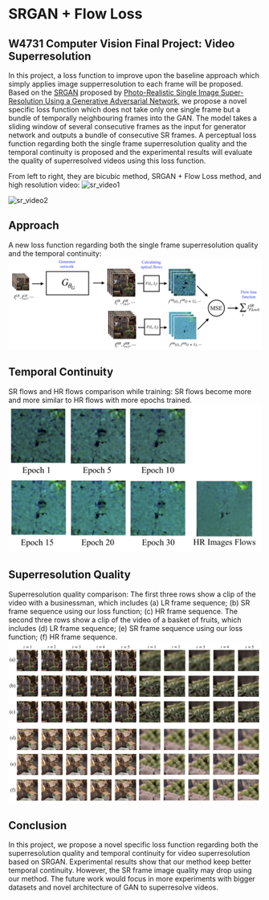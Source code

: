 # SRGAN + Flow Loss
## W4731 Computer Vision Final Project: Video Superresolution

In this project, a loss function to improve upon the baseline approach which simply applies image supperresolution to each frame will be proposed. Based on the [SRGAN](https://github.com/tensorlayer/srgan) proposed by [Photo-Realistic Single Image Super-Resolution Using a Generative Adversarial Network](https://arxiv.org/abs/1609.04802), we propose a novel specific loss function which does not take only one single frame but a bundle of temporally neighbouring frames into the GAN. The model takes a sliding window of several consecutive frames as the input for generator network and outputs a bundle of consecutive SR frames. A perceptual loss function regarding both the single frame superresolution quality and the temporal continuity is proposed and the experimental results will evaluate the quality of superresolved videos using this loss function.

From left to right, they are bicubic method, SRGAN + Flow Loss method, and high resolution video:
![sr_video1](images/sr_out1.gif)

![sr_video2](images/sr_out2.gif)

## Approach
A new loss function regarding both the single frame superresolution quality and the temporal continuity:
![approach](images/approach.jpg)

## Temporal Continuity
SR flows and HR flows comparison while training: SR flows become more and more similar to HR flows with more epochs trained.
![flow_training](images/flow_training.jpg)

## Superresolution Quality
Superresolution quality comparison: The first three rows show a clip of the video with a businessman, which includes (a) LR frame sequence; (b) SR frame sequence using our loss function; (c) HR frame sequence. The second three rows show a clip of the video of a basket of fruits, which includes (d) LR frame sequence; (e) SR frame sequence using our loss function; (f) HR frame sequence.
![flow_training](images/superresolution.jpg)

## Conclusion
In this project, we propose a novel specific loss function regarding both the superresolution quality and temporal continuity for video superresolution based on SRGAN. Experimental results show that our method keep better temporal continuity. However, the SR frame image quality may drop using our method. The future work would focus in more experiments with bigger datasets and novel architecture of GAN to superresolve videos.
